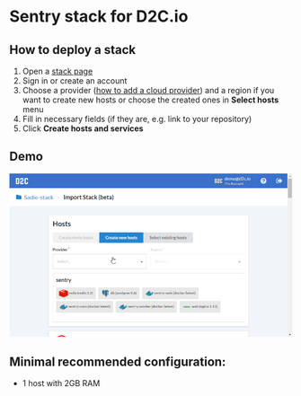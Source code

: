 # Sentry stack for D2C.io

## How to deploy a stack

1. Open a [stack page](https://panel.d2c.io/?import=https://github.com/d2cio/sentry-stack/archive/master.zip)
2. Sign in or create an account
3. Choose a provider ([how to add a cloud provider](https://docs.d2c.io/getting-started/cloud-providers/)) and a region if you want to create new hosts or choose the created ones in **Select hosts** menu
3. Fill in necessary fields (if they are, e.g. link to your repository)
4. Click **Create hosts and services**

## Demo

![How to deploy a stack](https://github.com/mastappl/images/blob/master/sentry.gif)

## Minimal recommended configuration:

- 1 host with 2GB RAM
